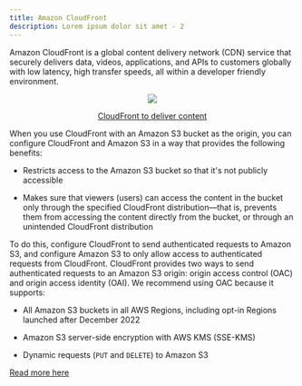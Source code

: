 ```yaml
---
title: Amazon CloudFront
description: Lorem ipsum dolor sit amet - 2
---
```


Amazon CloudFront is a global content delivery network (CDN) service that securely delivers data, videos, applications, and APIs to customers globally with low latency, high transfer speeds, all within a developer friendly environment.

<div>
<div align="center"><img src={require('@site/static/img/CloudFront_global_content_delivery_network(CDN).png').default} /></div>
<div><p align="center"><a href="https://docs.aws.amazon.com/AmazonCloudFront/latest/DeveloperGuide/Introduction.html">CloudFront to deliver content</a></p></div>
</div>

When you use CloudFront with an Amazon S3 bucket as the origin, you can configure CloudFront and Amazon S3 in a way that provides the following benefits:

- Restricts access to the Amazon S3 bucket so that it's not publicly accessible

- Makes sure that viewers (users) can access the content in the bucket only through the specified CloudFront distribution—that is, prevents them from accessing the content directly from the bucket, or through an unintended CloudFront distribution

To do this, configure CloudFront to send authenticated requests to Amazon S3, and configure Amazon S3 to only allow access to authenticated requests from CloudFront. CloudFront provides two ways to send authenticated requests to an Amazon S3 origin: origin access control (OAC) and origin access identity (OAI). We recommend using OAC because it supports:

- All Amazon S3 buckets in all AWS Regions, including opt-in Regions launched after December 2022

- Amazon S3 server-side encryption with AWS KMS (SSE-KMS)

- Dynamic requests (```PUT``` and ```DELETE```) to Amazon S3

[Read more here](https://docs.aws.amazon.com/AmazonCloudFront/latest/DeveloperGuide/private-content-restricting-access-to-s3.html)